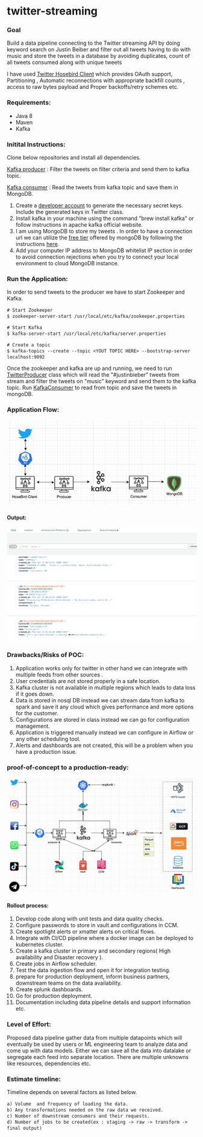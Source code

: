 # twitter-streaming

### Goal

Build a data pipeline connecting to the Twitter streaming API by doing keyword search on Justin Beiber
and filter out all tweets having to do with music and store the tweets in a database by avoiding duplicates,
count of all tweets consumed along with unique tweets

I have used <a href="https://github.com/twitter/hbc">Twitter Hosebird Client</a> which provides OAuth support,
Partitioning , Automatic reconnections with appropriate backfill counts , access to raw bytes payload and
Proper backoffs/retry schemes etc.

### Requirements:

- Java 8
- Maven
- Kafka

### Initital Instructions:
Clone below repositories and install all dependencies.

<a href="https://github.com/gnr14/twitter-streaming">Kafka producer</a> : Filter the tweets on filter criteria and send them to kafka topic.

<a href="https://github.com/gnr14/twitter-consumer">Kafka consumer</a> : Read the tweets from kafka topic and save them in MongoDB.

1. Create a <a href="https://developer.twitter.com/en/apps">developer account</a> to generate the necessary secret keys. Include the generated keys in  Twitter class.
2. Install kafka in your machine using the command "brew install kafka" or follow instructions in apache kafka official website.
3. I am using MongoDB to store my tweets . In order to have a connection url we can utilize the <a href="https://account.mongodb.com/account/register">free tier</a>
   offered by mongoDB by following the instructions <a href="https://www.knowi.com/blog/getting-started-with-mongodb-atlas-overview-and-tutorial/">here</a>.
4. Add your computer IP address to MongoDB whitelist IP section in order to avoid  connection rejections when you try to connect your local environment to cloud MongoDB instance.

### Run the Application:

In order to send tweets to the producer we have to start Zookeeper and Kafka.

```shell
# Start Zookeeper
$ zookeeper-server-start /usr/local/etc/kafka/zookeeper.properties
```

```shell
# Start Kafka
$ kafka-server-start /usr/local/etc/kafka/server.properties
```

```shell
# Create a topic
$ kafka-topics --create --topic <YOUT TOPIC HERE> --bootstrap-server localhost:9092
```
Once the zookeeper and kafka are up and running, we need to run <a href="https://github.com/gnr14/twitter-streaming/blob/main/src/main/java/com/github/twitter/kafka/producer/TwitterProducer.java">TwitterProducer</a> class which will read the "#justinbieber" tweets from stream and 
filter the tweets on "music" keyword and send them to the kafka topic. Run <a href="https://github.com/gnr14/twitter-consumer/blob/main/src/main/java/com/github/twitter/kafka/consumer/KafkaConsumer.java">KafkaConsumer</a> to read from topic and save the tweets in mongoDB.

### Application Flow:

![img.png](img.png)

#### Output:

![img_1.png](img_1.png)

### Drawbacks/Risks of POC:

1. Application works only for twitter in other hand we can integrate with multiple feeds from other sources .
2. User credentials are not stored properly in a safe location.
3. Kafka cluster is not available in multiple regions which leads to data loss if it goes down.
4. Data is stored in nosql DB instead we can stream data from  kafka to spark and save it any cloud which gives performance and more options for the customer.
5. Configurations are stored in class instead we can go for configuration management.
6. Application is triggered manually instead we can configure in Airflow or any other scheduling tool.
7. Alerts and dashboards are not created, this will be a problem when you have a production issue.

### proof-of-concept to a production-ready:

![img_3.png](img_3.png)

#### Rollout process:
1. Develop code along with  unit tests and data quality checks.
2. Configure passwords to store in vault and configurations in CCM.
3. Create spotlight alerts or xmatter alerts on critical flows.
4. Integrate with CI/CD pipeline where a docker image can be deployed to kubernetes cluster.
5. Create a kafka cluster in primary and secondary regions( High availability and Disaster recovery ).
6. Create jobs in Airflow  scheduler.
7. Test the data ingestion flow and open it for integration testing.
8. prepare for production deployment, inform business partners, downstream teams on the data availability.
9. Create splunk dashboards.
10. Go for production deployment.
11. Documentation including data pipeline details and support information etc.

### Level of Effort:

Proposed data pipeline gather data from multiple datapoints which will eventually be used by users or ML engineering team to
analyze data and come up with data models. Either we can save all the data into datalake or segregate each feed into separate
location. There are multiple unknowns like resources, dependencies etc. 


### Estimate timeline:
Timeline  depends on several factors as listed below.
```
a) Volume  and frequency of loading the data.
b) Any transformations needed on the raw data we received.
c) Number of downstream consumers and their requests.
d) Number of jobs to be created(ex : staging -> raw -> transform -> final output)
```
